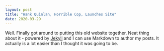 ```yaml
---
layout: post
title: "Hank Quinlan, Horrible Cop, Launches Site"
date: 2020-03-29
---
```


Well. Finally got around to putting this old website together. Neat thing about it - powered by [Jekyll](http://jekyllrb.com) and I can use Markdown to author my posts. It actually is a lot easier than I thought it was going to be.
